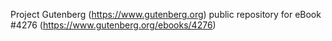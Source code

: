 Project Gutenberg (https://www.gutenberg.org) public repository for eBook #4276 (https://www.gutenberg.org/ebooks/4276)